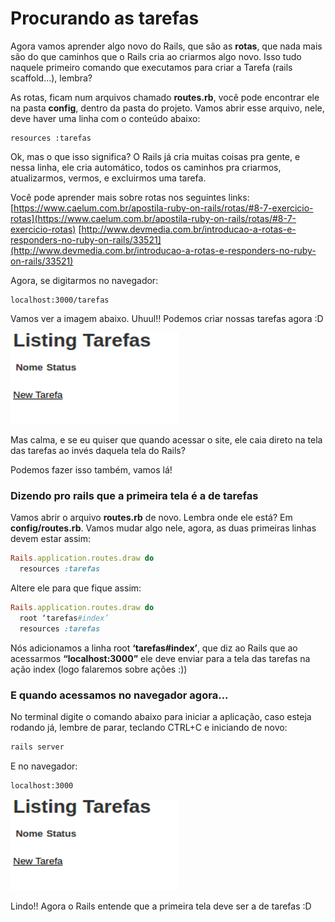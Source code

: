 # Procurando as tarefas

Agora vamos aprender algo novo do Rails, que são as **rotas**, que nada mais são do que caminhos que o Rails cria ao criarmos algo novo. Isso tudo naquele primeiro comando que executamos para criar a Tarefa (rails scaffold...), lembra?

As rotas, ficam num arquivos chamado **routes.rb**, você pode encontrar ele na pasta **config**, dentro da pasta do projeto. Vamos abrir esse arquivo, nele, deve haver uma linha com o conteúdo abaixo:

```
resources :tarefas
```

Ok, mas o que isso significa? O Rails já cria muitas coisas pra gente, e nessa linha, ele cria automático, todos os caminhos pra criarmos, atualizarmos, vermos, e excluirmos uma tarefa.

Você pode aprender mais sobre rotas nos seguintes links:
[https://www.caelum.com.br/apostila-ruby-on-rails/rotas/#8-7-exercicio-rotas](https://www.caelum.com.br/apostila-ruby-on-rails/rotas/#8-7-exercicio-rotas)
[http://www.devmedia.com.br/introducao-a-rotas-e-responders-no-ruby-on-rails/33521](http://www.devmedia.com.br/introducao-a-rotas-e-responders-no-ruby-on-rails/33521)


Agora, se digitarmos no navegador:

```
localhost:3000/tarefas
```

Vamos ver a imagem abaixo. Uhuul!! Podemos criar nossas tarefas agora :D

![Lista de Tarefas](images/7_procurando_tarefas/lista_tarefas.png)

Mas calma, e se eu quiser que quando acessar o site, ele caia direto na tela das tarefas ao invés daquela tela do Rails?

Podemos fazer isso também, vamos lá!

### Dizendo pro rails que a primeira tela é a de tarefas

Vamos abrir o arquivo **routes.rb** de novo. Lembra onde ele está? Em **config/routes.rb**.
Vamos mudar algo nele, agora, as duas primeiras linhas devem estar assim:

```ruby
Rails.application.routes.draw do
  resources :tarefas
```

Altere ele para que fique assim:

```ruby
Rails.application.routes.draw do
  root ‘tarefas#index’
  resources :tarefas
```

Nós adicionamos a linha root **‘tarefas#index’**, que diz ao Rails que ao acessarmos **“localhost:3000”** ele deve enviar para a tela das tarefas na ação index (logo falaremos sobre ações :))

### E quando acessamos no navegador agora...

No terminal digite o comando abaixo para iniciar a aplicação, caso esteja rodando já, lembre de parar, teclando CTRL+C e iniciando de novo:

```sh
rails server
```

E no navegador:

```
localhost:3000
```

![Lista de Tarefas](images/7_procurando_tarefas/lista_tarefas.png)

Lindo!! Agora o Rails entende que a primeira tela deve ser a de tarefas :D
